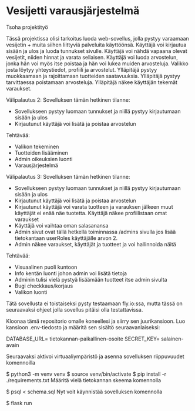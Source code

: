 # Vesijetti varausjärjestelmä
Tsoha projektityö

Tässä projektissa olisi tarkoitus luoda web-sovellus, jolla pystyy varaamaan vesijetin + muita siihen liittyviä palveluita käyttöönsä.
Käyttäjä voi kirjautua sisään ja ulos ja luoda tunnukset sivulle.
Käyttäjä voi nähdä vapaana olevat vesijetit, niiden hinnat ja varata sellaisen.
Käyttäjä voi luoda arvostelun, jonka hän voi myös itse poistaa ja hän voi lukea muiden arvosteluja.
Valikko josta löytyy yhteystiedot, profiili ja arvostelut.
Ylläpitäjä pystyy muokkaamaan ja rajoittamaan tuotteiden saatavuuksia.
Ylläpitäjä pystyy tarvittaessa poistamaan arvosteluja.
Ylläpitäjä näkee käyttäjän tekemät varaukset.

Välipalautus 2:
Sovelluksen tämän hetkinen tilanne:
- Sovellukseen pystyy luomaan tunnukset ja niillä pystyy kirjautumaan sisään ja ulos
- Kirjautunut käyttäjä voi lisätä ja poistaa arvostelun

Tehtävää:
- Valikon tekeminen
- Tuotteiden lisääminen
- Admin oikeuksien luonti
- Varausjärjestelmä

Välipalautus 3:
Sovelluksen tämän hetkinen tilanne:
- Sovellukseen pystyy luomaan tunnukset ja niillä pystyy kirjautumaan sisään ja ulos
- Kirjautunut käyttäjä voi lisätä ja poistaa arvostelun
- Kirjautunut käyttäjä voi varata tuotteen ja varauksen jälkeen muut käyttäjät ei enää näe tuotetta. Käyttäjä näkee profiilistaan omat varaukset
- Käyttäjä voi vaihtaa oman salasanansa
- Admin sivut ovat tällä hetkellä toiminnassa /admins sivulla jos lisää tietokantaan userRoles käyttäjälle arvon 2.
- Admin näkee varaukset, käyttäjät ja tuotteet ja voi hallinnoida näitä

Tehtävää:
- Visuaalinen puoli kuntoon
- Info kentän luonti johon admin voi lisätä tietoja
- Adminin tulisi vielä pystyä lisäämään tuotteet itse admin sivulta
- Bugi checkkaus/korjaus
- Valikon luonti

Tätä sovellusta ei toistaiseksi pysty testaamaan fly.io:ssa, mutta tässä on seuraavaksi ohjeet jolla sovellus pitäisi olla testattavissa.

Kloonaa tämä repositorio omalle koneellesi ja siirry sen juurikansioon. Luo kansioon .env-tiedosto ja määritä sen sisältö seuraavanlaiseksi:

DATABASE_URL= tietokannan-paikallinen-osoite
SECRET_KEY= salainen-avain

Seuraavaksi aktivoi virtuaaliympäristö ja asenna sovelluksen riippuvuudet komennoilla

$ python3 -m venv venv
$ source venv/bin/activate
$ pip install -r ./requirements.txt
Määritä vielä tietokannan skeema komennolla

$ psql < schema.sql
Nyt voit käynnistää sovelluksen komennolla

$ flask run
